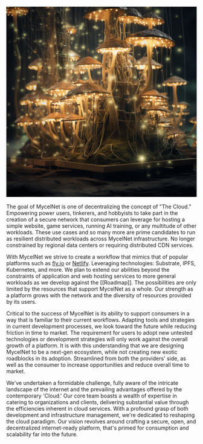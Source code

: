 ![Connected MycelNet](./_images/MycelNet.png)

The goal of MycelNet is one of decentralizing the concept of "The Cloud." Empowering power users, tinkerers, and hobbyists to take part in the creation of a secure network that consumers can leverage for hosting a simple website, game services, running AI training, or any multitude of other workloads. These use cases and so many more are prime candidates to run as resilient distributed workloads across MycelNet infrastructure. No longer constrained by regional data centers or requiring distributed CDN services.

With MycelNet we strive to create a workflow that mimics that of popular platforms such as [fly.io](https://fly.io/) or [Netlify](https://www.netlify.com/). Leveraging technologies: Substrate, IPFS, Kubernetes, and more. We plan to extend our abilities beyond the constraints of application and web hosting services to more general workloads as we develop against the [[Roadmap]]. The possibilities are only limited by the resources that support MycelNet as a whole. Our strength as a platform grows with the network and the diversity of resources provided by its users.

Critical to the success of MycelNet is its ability to support consumers in a way that is familiar to their current workflows. Adapting tools and strategies in current development processes, we look toward the future while reducing friction in time to market. The requirement for users to adopt new untested technologies or development strategies will only work against the overall growth of a platform. It is with this understanding that we are designing MycelNet to be a next-gen ecosystem, while not creating new exotic roadblocks in its adoption. Streamlined from both the providers' side, as well as the consumer to increase opportunities and reduce overall time to market.

We've undertaken a formidable challenge, fully aware of the intricate landscape of the internet and the prevailing advantages offered by the contemporary 'Cloud.' Our core team boasts a wealth of expertise in catering to organizations and clients, delivering substantial value through the efficiencies inherent in cloud services. With a profound grasp of both development and infrastructure management, we're dedicated to reshaping the cloud paradigm. Our vision revolves around crafting a secure, open, and decentralized internet-ready platform, that's primed for consumption and scalability far into the future.